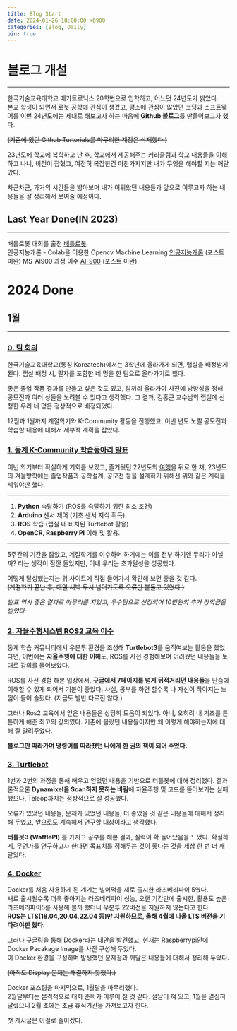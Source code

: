 ```yaml
---
title: Blog Start
date: 2024-01-26 18:00:00 +0900
categories: [Blog, Daily]
pin: true
---
```


# 블로그 개설
___
한국기술교육대학교 메카트로닉스 20학번으로 입학하고, 어느덧 24년도가 밝았다.  
본교 학생이 되면서 로봇 공학에 관심이 생겼고, 평소에 관심이 많았던 코딩과 소프트웨어를 이번 24년도에는 제대로 해보고자 하는 마음에 **Github 블로그**를 만들어보고자 했다.

~~(기존에 있던 Github Turtorials를 마무리한 계정은 삭제했다.)~~

23년도에 학교에 복학하고 난 후, 학교에서 제공해주는 커리큘럼과 학교 내용들을 이해하고 나니, 비전이 잡혔고, 여전히 복잡한건 마찬가지지만 내가 무엇을 해야할 지는 깨달았다.

차근차근, 과거의 시간들을 밟아보며 내가 이뤄왔던 내용들과 앞으로 이루고자 하는 내용들을 잘 정리해서 보여줄 예정이다.

## Last Year Done(IN 2023)
  

___
배틀로봇 대회를 출전 [배틀로봇](https://hs-p.github.io/posts/battle/)  
인공지능개론 - Colab을 이용한 Opencv Machine Learning [인공지능개론](https://hs-p.github.io/posts/battle/)  (포스트 미완)
MS-AI900 과정 이수 [AI-900](https://hs-p.github.io/posts/battle/) (포스트 미완)  
   
  
# 2024 Done

## 1월  
___

### [0. 팀 회의](https://hs-p.github.io/posts/Debate/)

한국기술교육대학교(통칭 Koreatech)에서는 3학년에 올라가게 되면, 랩실을 배정받게 된다. 랩실 배정 시, 필자를 포함한 네 명을 한 팀으로 올라가기로 했다.

좋은 졸업 작품 결과를 만들고 싶은 것도 있고, 팀끼리 올라가야 사전에 방향성을 정해 공모전과 여러 상들을 노려볼 수 있다고 생각했다.
그 결과, 김홍근 교수님의 랩실에 신청한 우리 네 명은 정상적으로 배정되었다.

12월과 1월까지 계절학기와 K-Community 활동을 진행했고,
이번 년도 노릴 공모전과 학습할 내용에 대해서 세부적 계획을 잡았다.

### [1. 동계 K-Community 학습동아리 발표](https://hs-p.github.io/posts/Kcommunity/)

이번 학기부터 확실하게 기회를 보았고, 즐거웠던 22년도의 [여행](https://hs-p.github.io/posts/battle/)을 뒤로 한 채, 23년도의 겨울방학에는 졸업작품과 공학설계, 공모전 등을 설계하기 위해선 위와 같은 계획을 세워야만 했다.

___
1.  **Python** 숙달하기 (ROS를 숙달하기 위한 최소 조건)
2.  **Arduino** 센서 제어 (기초 센서 지식 흭득)
3.  **ROS** 학습 (랩실 내 비치된 Turtlebot 활용)
4.  **OpenCR, Raspberry PI** 이해 및 활용.  

___

5주간의 기간을 잡았고, 계절학기를 이수하며 하기에는 이를 전부 하기엔 무리가 아닐까? 라는 생각이 잠깐 들었지만, 이내 우리는 초과달성을 성공했다.

어떻게 달성했는지는 위 사이트에 직접 들어가서 확인해 보면 좋을 것 같다.  
~~(계절학기 끝난 후, 매일 새벽 두시 넘어가도록 오류만 붙들고 있었다.)~~

*발표 역시 좋은 결과로 마무리를 지었고, 우수팀으로 선정되어 10만원의 추가 장학금을 받았다.*

### [2. 자율주행시스템 ROS2 교육 이수](https://hs-p.github.io/posts/ros1/)

동계 학습 커뮤니티에서 우분투 환경을 조성해 **Turtlebot3**를 움직여보는 활동을 했었다면, 이번에는 **자율주행에 대한 이해**도, ROS를 사전 경험해보며 어려웠던 내용들을 토대로 강의를 들어보았다.

ROS를 사전 경험 해본 입장에서, **구글에서 7페이지를 넘게 뒤적거리던 내용들**을 단숨에 이해할 수 있게 되어서 기분이 좋았다.
사실, 공부를 하면 할수록 나 자신이 작아지는 느낌이 들어 슬펐다. (지금도 별반 다르진 않다.)

그러나 Ros2 교육에서 얻은 내용들은 상당히 도움이 되었다. 아니, 오히려 내 기초를 튼튼하게 해준 최고의 강의였다. 기존에 몰랐던 내용들이지만 왜 이렇게 해야하는지에 대해 잘 알려주었다.  

**블로그만 따라가며 명령어를 따라쳤던 나에게 한 권의 책이 되어 주었다.**

### [3. Turtlebot](https://hs-p.github.io/posts/turtlebot/)

1번과 2번의 과정을 통해 배우고 얻었던 내용을 기반으로 터틀봇에 대해 정리했다. 결과론적으론 **Dynamixel을 Scan하지 못하는 바람**에 자율주행 및 코드를 뜯어보기는 실패했으나, Teleop까지는 정상적으로 잘 성공했다.


오류가 있었던 내용들, 문제가 있었던 내용들, 더 좋았을 것 같은 내용들에 대해서 정리해 두었고, 앞으로도 계속해서 연구할 대상이라고 생각했다.

**터틀봇3 (WafflePI)** 를 가지고 공부를 해본 결과, 실력이 확 늘어났음을 느꼈다. 확실하게, 무언가를 연구하고자 한다면 목표치를 정해두는 것이 좋다는 것을 세삼 한 번 더 깨달았다.

### [4. Docker](https://hs-p.github.io/posts/Docker/)  

Docker를 처음 사용하게 된 계기는 빌어먹을 새로 출시한 라즈베리파이 5였다.  
새로 출시될수록 더욱 좋아지는 라즈베리파이 성능, 오랜 기간만에 출시한, 활용도 높은 라즈베리파이5를 사용해 볼까 했더니 우분투 22버전을 지원하지 않는다고 한다.  
**ROS는 LTS(18.04,20.04,22.04 등)만 지원하므로, 올해 4월에 나올 LTS 버전을 기다려야만 했다.**

그러나 구글링을 통해 Docker라는 대안을 발견했고, 현재는 Raspberrypi안에 Docker Pacakage Image를 사전 구성해 두었다.  
이 Docker 환경을 구성하며 발생했던 문제점과 깨달은 내용들에 대해서 정리해 두었다.  

~~(아직도 Display 문제는 해결하지 못했다.)~~  

Docker 포스팅을 마지막으로, 1월달을 마무리했다.  
2월달부터는 본격적으로 대회 준비가 이루어 질 것 같다. 설날이 껴 있고, 1월을 열심히 달렸으니 2월 초에는 조금 휴식기간을 가져보고자 한다.  

첫 게시글은 이걸로 줄이겠다.

